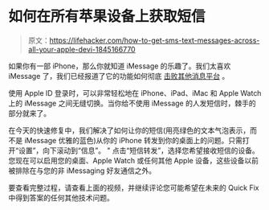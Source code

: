 # 如何在所有苹果设备上获取短信

> 原文：<https://lifehacker.com/how-to-get-sms-text-messages-across-all-your-apple-devi-1845166770>

如果你有一部 iPhone，那么你就知道 iMessage 的乐趣了。我们太喜欢 iMessage 了，我们已经报道了它的功能如何彻底 [击败其他消息平台](https://lifehacker.com/the-best-messaging-apps-on-android-are-still-worse-than-1832234073) 。

使用 Apple ID 登录时，可以非常轻松地在 iPhone、iPad、iMac 和 Apple Watch 上的 iMessage 之间无缝切换。当你给不使用 iMessage 的人发短信时，棘手的部分就来了。

在今天的快速修复中，我们解决了如何让你的短信(用亮绿色的文本气泡表示，而不是 iMessage 优雅的蓝色)从你的 iPhone 转发到你的桌面上的问题。只需打开“设置”，向下滚动到“信息”。 " 点击“短信转发”，选择您希望接收短信的设备。您现在可以启用您的桌面、Apple Watch 或任何其他 Apple 设备，这些设备以前被排除在与您的非 iMessaging 好友通信之外。

要查看完整过程，请查看上面的视频，并继续评论您可能希望在未来的 Quick Fix 中得到答案的任何其他技术问题。